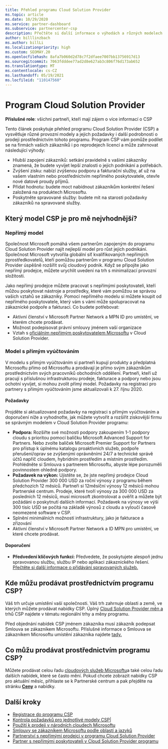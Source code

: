 ```yaml
---
title: Přehled programu Cloud Solution Provider
ms.topic: article
ms.date: 10/29/2020
ms.service: partner-dashboard
ms.subservice: partnercenter-csp
description: Přečtěte si další informace o výhodách a různých modelech v programu Cloud Solution Provider (CSP), které vám pomůžou dosáhnout vaší firmy s novými zákazníky a novými znalostmi.
author: billlinzbach
ms.author: billLi
ms.localizationpriority: high
ms.custom: SEOMAY.20
ms.openlocfilehash: 8afa7b060d2d78c7f2dfaee7007bb13756917d13
ms.sourcegitcommit: 7063fdddee77ad2d8e627ab3c806f76d173ab652
ms.translationtype: MT
ms.contentlocale: cs-CZ
ms.lasthandoff: 05/19/2021
ms.locfileid: "110147560"
---
```

# <a name="cloud-solution-provider-program"></a>Program Cloud Solution Provider 

**Příslušné role**: všichni partneři, kteří mají zájem o více informací o CSP

Tento článek poskytuje přehled programu Cloud Solution Provider (CSP) a vysvětluje různé provozní modely a jejich požadavky i další podrobnosti o prodeji prostřednictvím tohoto programu.  Program CSP vám pomůže podílet se na firmách vašich zákazníků i po reprodejech licencí a může zahrnovat následující výhody: 

- Hlubší zapojení zákazníků: setkání pravidelně s vašimi zákazníky znamená, že budete vyvíjet lepší znalosti o jejich podnikání a potřebách.
- Zvýšení zisku: nabízí zvýšenou podporu a fakturační služby, ať už na vašem vlastním nebo prostřednictvím nepřímého poskytovatele, otevře nové datové proudy příjmů.  
- Přidat hodnotu: budete moct nabídnout zákazníkům konkrétní řešení založená na produktech Microsoftu.
- Poskytněte spravované služby: budete mít na starosti požadavky zákazníků na spravované služby. 

## <a name="which-csp-model-is-best-for-me"></a>Který model CSP je pro mě nejvhodnější?

### <a name="indirect-model"></a>Nepřímý model

Společnost Microsoft pomáhá všem partnerům zapojeným do programu Cloud Solution Provider najít nejlepší model pro růst jejich podnikání. Společnost Microsoft vytvořila globální síť kvalifikovaných nepřímých zprostředkovatelů, kteří pomůžou partnerům v programu Cloud Solution Provider úspěšně rozšířit svůj cloudový podnik. Když se připojíte jako nepřímý prodejce, můžete urychlit uvedení na trh s minimalizací provozní složitosti. 

Jako nepřímý prodejce můžete pracovat s nepřímými poskytovateli, kteří můžou poskytovat nástroje a prostředky, které vám pomůžou se správou vašich vztahů se zákazníky. Pomocí nepřímého modelu si můžete koupit od nepřímého poskytovatele, který vám s vámi může spolupracovat na zákaznické podpoře a fakturaci.
Co budete potřebovat: 

- Aktivní členství v Microsoft Partner Network a MPN ID pro umístění, ve kterém chcete prodávat.
- Možnost podepisovat právní smlouvy jménem vaší organizace
- Vztah s [oficiálním nepřímým poskytovatelem Microsoftu](https://partnercenter.microsoft.com/partner/find-a-provider) v Cloud Solution Provider.

### <a name="direct-bill-model"></a>Model s přímým vyúčtováním

V modelu s přímým vyúčtováním si partneři kupují produkty a předplatná Microsoftu přímo od Microsoftu a prodávají je přímo svým zákazníkům prostřednictvím svých pracovníků obchodních oddělení. Partneři, kteří už pracují s příslušnou infrastrukturou prodeje, fakturace a podpory nebo jsou ochotní vyvíjet, si mohou zvolit přímý model. Požadavky na registraci pro partnery s přímým vyúčtováním jsme aktualizovali k 27. říjnu 2020.

#### <a name="requirements"></a>Požadavky

Projděte si aktualizované požadavky na registraci s přímým vyúčtováním a doporučení níže a vyhodnoťte, jak můžete vytvořit a rozšířit ziskovější firmu se správným modelem v Cloud Solution Provider programu:  

- **Podpora:** Rozšiřte své možnosti podpory zakoupením 1-1 podpory cloudu s prioritou pomocí balíčku Microsoft Advanced Support for Partners. Nebo zvolte balíček Microsoft Premier Support for Partners pro přístup k úplnému katalogu proaktivních služeb, podpoře přerušení/oprav se zvýšenými oprávněními 24/7 a technické správě účtů napříč cloudem, hybridním prostředím a místním prostředím. Prohlédněte si Smlouva s partnerem Microsoftu, abyste lépe porozuměli povinnostem ohledně podpory.
- **Požadavek na výkon:** Ujistěte se, že jste nepřímý prodejce Cloud Solution Provider 300 000 USD za roční výnosy z programu během předchozích 12 měsíců. Partneři si 12měsíční výnosy 12 měsíců mohou Partnerské centrum. Prodeje, které tvoří výnosy za 300 000 USD za posledních 12 měsíců, musí microsoft zkontrolovat a ověřit a můžete být požádáni o poskytnutí dalších informací. Požadavek na výnosy ve výši 300 tisíc USD se počítá na základě výnosů z cloudu a vyloučí časově neomezené software v CSP.
- Splnění minimálních možností infrastruktury, jako je fakturace a zřizování
- Aktivní členství v Microsoft Partner Network a ID MPN pro umístění, ve které chcete prodávat.

#### <a name="recommendations"></a>Doporučení

- **Předvedení klíčových funkcí:** Předvedete, že poskytujete alespoň jednu spravovanou službu, službu IP nebo aplikaci zákaznického řešení. [Přečtěte si další informace o přidávání spravovaných služeb.](https://partner.microsoft.com/solutions/managed-services) 

## <a name="where-can-i-sell-through-the-csp-program"></a>Kde můžu prodávat prostřednictvím programu CSP?

Váš trh určuje umístění vaší společnosti. Váš trh zahrnuje oblasti a země, ve kterých můžete prodávat nabídky CSP. Úplný [Cloud Solution Provider měn a](regional-authorization-overview.md) trhů CSP najdete v tématu regionální trhy a měny programu.

Před objednání nabídek CSP jménem zákazníka musí zákazník podepsat Smlouva se zákazníkem Microsoftu. Příslušné informace o Smlouva se zákazníkem Microsoftu umístění zákazníka najdete [tady.](agreements.md)  

## <a name="what-can-i-sell-through-the-csp-program"></a>Co můžu prodávat prostřednictvím programu CSP?

Můžete prodávat celou řadu [cloudových služeb Microsoftu](https://partner.microsoft.com/cloud-solution-provider/products-and-services)a také celou řadu dalších nabídek, které se často mění. Pokud chcete zobrazit nabídky CSP pro aktuální měsíc, přihlaste se k Partnerské centrum a pak přejděte na stránku [**Ceny**](https://partnercenter.microsoft.com/pcv/sales) a nabídky.

## <a name="next-steps"></a>Další kroky

- [Registrace do programu CSP](enrolling-in-the-csp-program.md)
- [Kontrola požadavků pro jednotlivé modely CSP](https://partnercenter.microsoft.com/partner/cloud-solution-provider)|
- [Použití k prodeji v národních cloudech Microsoftu](csp-national-clouds-overview.md)
- [Smlouvy se zákazníkem Microsoftu podle oblastí a jazyků](agreements.md)
- [Partnerství s nepřímými prodejci v programu Cloud Solution Provider](indirect-provider-tasks-in-partner-center.md)
- [Partner s nepřímými poskytovateli v Cloud Solution Provider programu](indirect-reseller-tasks-in-partner-center.md)
